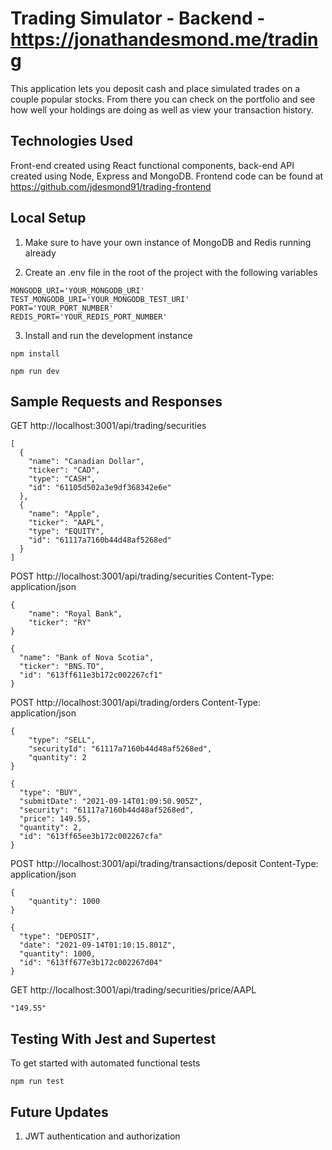# Trading Simulator - Backend - https://jonathandesmond.me/trading

This application lets you deposit cash and place simulated trades on a couple popular stocks. From there you can check on the portfolio and see how well your holdings are doing as well as view your transaction history.

## Technologies Used

Front-end created using React functional components, back-end API created using Node, Express and MongoDB. Frontend code can be found at https://github.com/jdesmond91/trading-frontend

## Local Setup

1. Make sure to have your own instance of MongoDB and Redis running already

2. Create an .env file in the root of the project with the following variables

```
MONGODB_URI='YOUR_MONGODB_URI'
TEST_MONGODB_URI='YOUR_MONGODB_TEST_URI'
PORT='YOUR_PORT_NUMBER'
REDIS_PORT='YOUR_REDIS_PORT_NUMBER'
```

3. Install and run the development instance

```
npm install
```

```
npm run dev
```

## Sample Requests and Responses

GET http://localhost:3001/api/trading/securities

```
[
  {
    "name": "Canadian Dollar",
    "ticker": "CAD",
    "type": "CASH",
    "id": "61105d502a3e9df368342e6e"
  },
  {
    "name": "Apple",
    "ticker": "AAPL",
    "type": "EQUITY",
    "id": "61117a7160b44d48af5268ed"
  }
]
```

POST http://localhost:3001/api/trading/securities
Content-Type: application/json

```
{
    "name": "Royal Bank",
	"ticker": "RY"
}
```

```
{
  "name": "Bank of Nova Scotia",
  "ticker": "BNS.TO",
  "id": "613ff611e3b172c002267cf1"
}
```

POST http://localhost:3001/api/trading/orders
Content-Type: application/json

```
{
    "type": "SELL",
    "securityId": "61117a7160b44d48af5268ed",
    "quantity": 2
}
```

```
{
  "type": "BUY",
  "submitDate": "2021-09-14T01:09:50.905Z",
  "security": "61117a7160b44d48af5268ed",
  "price": 149.55,
  "quantity": 2,
  "id": "613ff65ee3b172c002267cfa"
}
```

POST http://localhost:3001/api/trading/transactions/deposit
Content-Type: application/json

```
{
    "quantity": 1000
}
```

```
{
  "type": "DEPOSIT",
  "date": "2021-09-14T01:10:15.801Z",
  "quantity": 1000,
  "id": "613ff677e3b172c002267d04"
}
```

GET http://localhost:3001/api/trading/securities/price/AAPL

```
"149.55"
```

## Testing With Jest and Supertest

To get started with automated functional tests

```
npm run test
```

## Future Updates

1. JWT authentication and authorization

